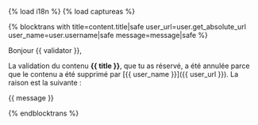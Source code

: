 {% load i18n %}
{% load captureas %}

{% blocktrans with title=content.title|safe user_url=user.get_absolute_url user_name=user.username|safe message=message|safe %}

Bonjour {{ validator }},

La validation du contenu **{{ title }}**, que tu as réservé, a été annulée 
parce que le contenu a été supprimé par [{{ user_name }}]({{ user_url }}). La 
raison est la suivante :

{{ message }}

{%  endblocktrans %}
